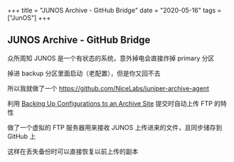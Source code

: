 +++
title = "JUNOS Archive - GitHub Bridge"
date = "2020-05-16"
tags = ["JunOS"]
+++

## JUNOS Archive - GitHub Bridge

众所周知 JUNOS 是一个有状态的系统，意外掉电会直接炸掉 primary 分区

掉进 backup 分区里面启动（老配置），但是你又回不去

所以我就做了一个 <https://github.com/NiceLabs/juniper-archive-agent>

利用 [Backing Up Configurations to an Archive Site][1] 提交时自动上传 FTP 的特性

做了一个虚拟的 FTP 服务器用来接收 JUNOS 上传进来的文件，且同步储存到 GitHub 上

这样在丢失备份时可以直接恢复以前上传的副本

[1]: https://www.juniper.net/documentation/en_US/junos/topics/task/configuration/junos-software-system-management-router-configuration-archiving.html
